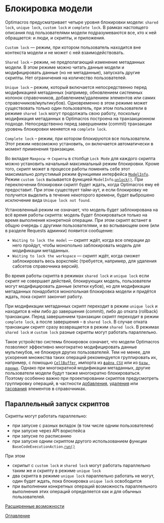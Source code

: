 # Блокировка модели

Optimacros предусматривает четыре уровня блокировки модели: `shared lock`, `unique lock`, `custom lock` и `complete lock`. В рамках настоящего описания под пользователями модели подразумеваются все, кто к ней обращается: и люди, и скрипты, и приложения.

`Custom lock` — режим, при котором пользователь находится вне контекста модели и не может с ней взаимодействовать.

`Shared lock` – режим, не предполагающий изменение метаданных модели. В этом режиме можно читать данные модели и модифицировать данные (но не метаданные), запускать другие скрипты. Нет ограничения на количество пользователей.

`Unique lock` – режим, который включается непосредственно перед модификацией метаданных (например, обновлением системных колонок справочников, добавлением/удалением элементов или самих справочников/мультикубов). Одновременно в этом режиме может существовать только один пользователь, при этом пользователи в режиме `shared lock` могут продолжать свою работу, поскольку модификация метаданных в Optimacros построена на транзакционном подходе. Непосредственно перед завершением (commit) транзакции уровень блокировки меняется на `complete lock`.

`Complete lock` – режим, при котором блокируются все пользователи. Этот режим невозможно установить, он включается автоматически в момент применения транзакции.

Во вкладке `Макросы` -> `Скрипты` в столбце `Lock Mode` для каждого скрипта можно установить начальный максимальный режим блокировки. Кроме того, скрипт может  в процессе работы поменять себе этот максимально допустимый режим функциями интерфейса [`ModelInfo`](../API/common.md#model-info). Режим `custom lock` вызывается функцией `ModelInfo`.[`unlock()`](../API/common.md#model-info.unlock). При переключении блокировки скрипт будет ждать, когда Optimacros ему её предоставит. При этом существует тайм-аут, и если блокировку не получится выделить в течение некоторого времени, будет выброшено исключение вида `Unique lock not found`. 

Установленный режим не означает, что модель будет заблокирована на всё время работы скрипта: модель будет блокироваться только на время выполнения конкретной операции. При этом скрипт встанет в общую очередь с другими пользователями, и во вспывающем окне (или в разделе Requests админки) появится сообщение:

* `Waiting to lock the model` — скрипт ждёт, когда все операции до него пройдут, чтобы монопольно заблокировать модель для модификации метаданных.
* `Waiting to lock the workspace` — скрипт ждёт, когда сможет заблокировать весь воркспейс (требуется, например, для удаления сабсетов справочника версий).

Во время работы скрипта в режимах `shared lock` и `unique lock` если скрипт не совершает действий, блокирующих модель, пользователи могут модифицировать данные (клетки кубов), но для модификации метаданных понадобится монопольная блокировка модели и придётся ждать, пока скрипт закончит работу.

При модификации метаданных скрипт переходит в режим `unique lock` и находится в нём либо до завершения (commit), либо до отката (rollback) транзакции. Перед завершением транзакции скрипт переходит в режим `complete lock`, а после завершения – в `shared lock`. В случае отката транзакции скрипт сразу возвращается в режим `shared lock`. В режимах `shared lock` и `custom lock` разные скрипты могут работать параллельно. 

Такое устройство системы блокировок означает, что модели Optimacros позволяют эффективно многократно модифицировать данные мультикубов, не блокируя других пользователей. Тем не менее, для ускорения множества таких операций рекомендуется группировать их, например, с помощью [`CellBuffer`](../API/common.md#cell-buffer), импорта из [`файла CSV`](../API/exportImport.md#import) или из [`базы данных`](../API/relationalDB.md#db-import). Однако при многократной модификации метаданных, другие пользователи модели будут также многократно блокироваться. Поэтому особенно важно при проектировании скриптов предусмотреть группировку операций, в частности [добавления](../API/elementsManipulator.md#elements-creator), [удаления](../API/elementsManipulator.md#elements-deleter) или [тасования](../API/elementsManipulator.md#elements-reorder) элементов в справочниках.

## Параллельный запуск скриптов

Скрипты могут работать параллельно:

* при запуске с разных вкладок (в том числе одним пользователем)
* при запуске через API воркспейса
* при запуске по расписанию
* при запуске одним скриптом другого использованием функции `BaseCodeExecutionAction`.[`run()`](../API/scriptChains.md#base-code-execution-action.run)

При этом 

* скрипыт с `custom lock` и `shared lock` могут работать параллельно таким же и скрипту в режиме `unique lock`
* два скрипта в режиме `unique lock` параллельно работать не могут, один будет ждать, пока блокировка `unique lock` освободится
* при выполнении конкретных операций возможность параллельного выполнения этих операций определяется как и для обычных пользователей.

[Расширенные возможности](advancedFeatues.md)

[Оглавление](../README.md)
